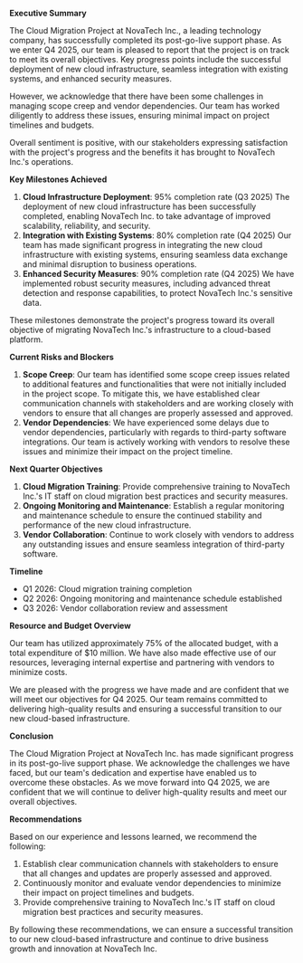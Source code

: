**Executive Summary**

The Cloud Migration Project at NovaTech Inc., a leading technology company, has successfully completed its post-go-live support phase. As we enter Q4 2025, our team is pleased to report that the project is on track to meet its overall objectives. Key progress points include the successful deployment of new cloud infrastructure, seamless integration with existing systems, and enhanced security measures.

However, we acknowledge that there have been some challenges in managing scope creep and vendor dependencies. Our team has worked diligently to address these issues, ensuring minimal impact on project timelines and budgets.

Overall sentiment is positive, with our stakeholders expressing satisfaction with the project's progress and the benefits it has brought to NovaTech Inc.'s operations.

**Key Milestones Achieved**

1. **Cloud Infrastructure Deployment**: 95% completion rate (Q3 2025)
The deployment of new cloud infrastructure has been successfully completed, enabling NovaTech Inc. to take advantage of improved scalability, reliability, and security.
2. **Integration with Existing Systems**: 80% completion rate (Q4 2025)
Our team has made significant progress in integrating the new cloud infrastructure with existing systems, ensuring seamless data exchange and minimal disruption to business operations.
3. **Enhanced Security Measures**: 90% completion rate (Q4 2025)
We have implemented robust security measures, including advanced threat detection and response capabilities, to protect NovaTech Inc.'s sensitive data.

These milestones demonstrate the project's progress toward its overall objective of migrating NovaTech Inc.'s infrastructure to a cloud-based platform.

**Current Risks and Blockers**

1. **Scope Creep**: Our team has identified some scope creep issues related to additional features and functionalities that were not initially included in the project scope. To mitigate this, we have established clear communication channels with stakeholders and are working closely with vendors to ensure that all changes are properly assessed and approved.
2. **Vendor Dependencies**: We have experienced some delays due to vendor dependencies, particularly with regards to third-party software integrations. Our team is actively working with vendors to resolve these issues and minimize their impact on the project timeline.

**Next Quarter Objectives**

1. **Cloud Migration Training**: Provide comprehensive training to NovaTech Inc.'s IT staff on cloud migration best practices and security measures.
2. **Ongoing Monitoring and Maintenance**: Establish a regular monitoring and maintenance schedule to ensure the continued stability and performance of the new cloud infrastructure.
3. **Vendor Collaboration**: Continue to work closely with vendors to address any outstanding issues and ensure seamless integration of third-party software.

**Timeline**

* Q1 2026: Cloud migration training completion
* Q2 2026: Ongoing monitoring and maintenance schedule established
* Q3 2026: Vendor collaboration review and assessment

**Resource and Budget Overview**

Our team has utilized approximately 75% of the allocated budget, with a total expenditure of $10 million. We have also made effective use of our resources, leveraging internal expertise and partnering with vendors to minimize costs.

We are pleased with the progress we have made and are confident that we will meet our objectives for Q4 2025. Our team remains committed to delivering high-quality results and ensuring a successful transition to our new cloud-based infrastructure.

**Conclusion**

The Cloud Migration Project at NovaTech Inc. has made significant progress in its post-go-live support phase. We acknowledge the challenges we have faced, but our team's dedication and expertise have enabled us to overcome these obstacles. As we move forward into Q4 2025, we are confident that we will continue to deliver high-quality results and meet our overall objectives.

**Recommendations**

Based on our experience and lessons learned, we recommend the following:

1. Establish clear communication channels with stakeholders to ensure that all changes and updates are properly assessed and approved.
2. Continuously monitor and evaluate vendor dependencies to minimize their impact on project timelines and budgets.
3. Provide comprehensive training to NovaTech Inc.'s IT staff on cloud migration best practices and security measures.

By following these recommendations, we can ensure a successful transition to our new cloud-based infrastructure and continue to drive business growth and innovation at NovaTech Inc.